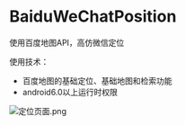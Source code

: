 # BaiduWeChatPosition
使用百度地图API，高仿微信定位

使用技术：
* 百度地图的基础定位、基础地图和检索功能
* android6.0以上运行时权限

![定位页面.png](http://upload-images.jianshu.io/upload_images/1615230-3461735247bbb495.png?imageMogr2/auto-orient/strip%7CimageView2/2/w/1240)

